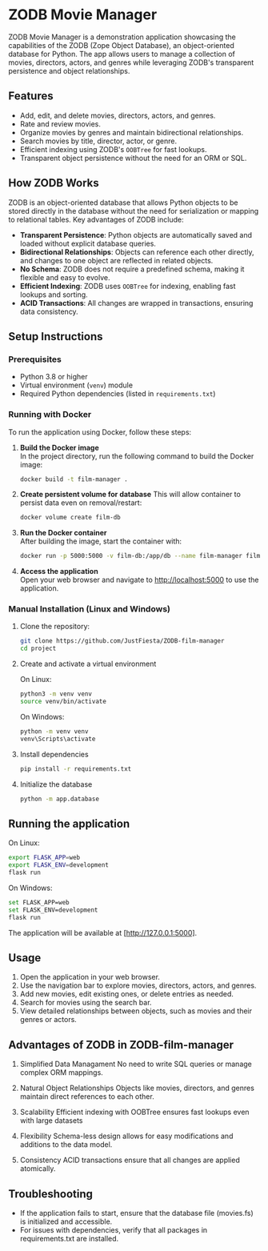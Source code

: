 # ZODB Movie Manager

ZODB Movie Manager is a demonstration application showcasing the capabilities of the ZODB (Zope Object Database), an object-oriented database for Python. The app allows users to manage a collection of movies, directors, actors, and genres while leveraging ZODB's transparent persistence and object relationships.

## Features

- Add, edit, and delete movies, directors, actors, and genres.
- Rate and review movies.
- Organize movies by genres and maintain bidirectional relationships.
- Search movies by title, director, actor, or genre.
- Efficient indexing using ZODB's `OOBTree` for fast lookups.
- Transparent object persistence without the need for an ORM or SQL.

## How ZODB Works

ZODB is an object-oriented database that allows Python objects to be stored directly in the database without the need for serialization or mapping to relational tables. Key advantages of ZODB include:

- **Transparent Persistence**: Python objects are automatically saved and loaded without explicit database queries.
- **Bidirectional Relationships**: Objects can reference each other directly, and changes to one object are reflected in related objects.
- **No Schema**: ZODB does not require a predefined schema, making it flexible and easy to evolve.
- **Efficient Indexing**: ZODB uses `OOBTree` for indexing, enabling fast lookups and sorting.
- **ACID Transactions**: All changes are wrapped in transactions, ensuring data consistency.

## Setup Instructions

### Prerequisites

- Python 3.8 or higher
- Virtual environment (`venv`) module
- Required Python dependencies (listed in `requirements.txt`)

### Running with Docker

To run the application using Docker, follow these steps:

1. **Build the Docker image**  
   In the project directory, run the following command to build the Docker image:

   ```bash
   docker build -t film-manager .
   ```

2. **Create persistent volume for database**
   This will allow container to persist data even on removal/restart:
   
   ```bash
   docker volume create film-db
   ```

3. **Run the Docker container**  
   After building the image, start the container with:

   ```bash
   docker run -p 5000:5000 -v film-db:/app/db --name film-manager film-manager 
   ```

4. **Access the application**  
   Open your web browser and navigate to [http://localhost:5000](http://localhost:5000) to use the application.

### Manual Installation (Linux and Windows)

1. Clone the repository:

    ```bash
    git clone https://github.com/JustFiesta/ZODB-film-manager
    cd project
    ```

2. Create and activate a virtual environment

    On Linux:

    ```bash
    python3 -m venv venv
    source venv/bin/activate
    ```

    On Windows:

    ```bash
    python -m venv venv
    venv\Scripts\activate
    ```

3. Install dependencies

    ```bash
    pip install -r requirements.txt
    ```

4. Initialize the database

    ```bash
    python -m app.database
    ```

## Running the application

On Linux:

```bash
export FLASK_APP=web
export FLASK_ENV=development
flask run
```

On Windows:

```bash
set FLASK_APP=web
set FLASK_ENV=development
flask run
```  

The application will be available at [http://127.0.0.1:5000].

## Usage

1. Open the application in your web browser.
2. Use the navigation bar to explore movies, directors, actors, and genres.
3. Add new movies, edit existing ones, or delete entries as needed.
4. Search for movies using the search bar.
5. View detailed relationships between objects, such as movies and their genres or actors.

## Advantages of ZODB in ZODB-film-manager

1. Simplified Data Managament
No need to write SQL queries or manage complex ORM mappings.

2. Natural Object Relationships
Objects like movies, directors, and genres maintain direct references to each other.

3. Scalability
Efficient indexing with OOBTree ensures fast lookups even with large datasets
  
4. Flexibility
Schema-less design allows for easy modifications and additions to the data model.

5. Consistency
ACID transactions ensure that all changes are applied atomically.

## Troubleshooting

- If the application fails to start, ensure that the database file (movies.fs) is initialized and accessible.
- For issues with dependencies, verify that all packages in requirements.txt are installed.
